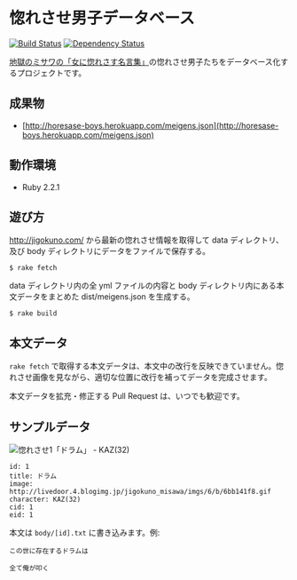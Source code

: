 # 惚れさせ男子データベース

[![Build Status](https://travis-ci.org/june29/horesase-boys.png?branch=master)](https://travis-ci.org/june29/horesase-boys) [![Dependency Status](https://gemnasium.com/june29/horesase-boys.png)](https://gemnasium.com/june29/horesase-boys)

[地獄のミサワの「女に惚れさす名言集」](http://jigokuno.com/ "地獄のミサワの「女に惚れさす名言集」")の惚れさせ男子たちをデータベース化するプロジェクトです。

## 成果物

- [http://horesase-boys.herokuapp.com/meigens.json](http://horesase-boys.herokuapp.com/meigens.json)

## 動作環境

- Ruby 2.2.1

## 遊び方

http://jigokuno.com/ から最新の惚れさせ情報を取得して data ディレクトリ、及び body ディレクトリにデータをファイルで保存する。

```
$ rake fetch
```

data ディレクトリ内の全 yml ファイルの内容と body ディレクトリ内にある本文データをまとめた dist/meigens.json を生成する。

```
$ rake build
```

## 本文データ

`rake fetch` で取得する本文データは、本文中の改行を反映できていません。惚れさせ画像を見ながら、適切な位置に改行を補ってデータを完成させます。

本文データを拡充・修正する Pull Request は、いつでも歓迎です。

## サンプルデータ

![惚れさせ1「ドラム」 - KAZ(32)](http://livedoor.4.blogimg.jp/jigokuno_misawa/imgs/6/b/6bb141f8.gif)

```
id: 1
title: ドラム
image: http://livedoor.4.blogimg.jp/jigokuno_misawa/imgs/6/b/6bb141f8.gif
character: KAZ(32)
cid: 1
eid: 1
```

本文は `body/[id].txt` に書き込みます。例:

```
この世に存在するドラムは

全て俺が叩く
```
